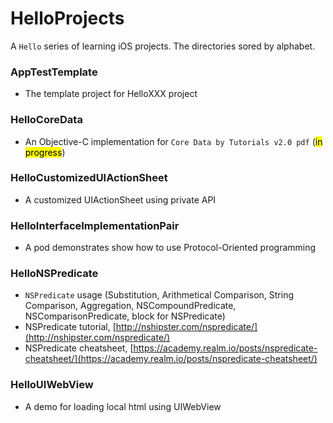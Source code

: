 # HelloProjects
A `Hello` series of learning iOS projects. The directories sored by alphabet.

### AppTestTemplate
* The template project for HelloXXX project

### HelloCoreData
* An Objective-C implementation for `Core Data by Tutorials v2.0 pdf` (<mark>in progress</mark>)

### HelloCustomizedUIActionSheet
* A customized UIActionSheet using private API

### HelloInterfaceImplementationPair
* A pod demonstrates show how to use Protocol-Oriented programming

### HelloNSPredicate
* `NSPredicate` usage (Substitution, Arithmetical Comparison, String Comparison, Aggregation, NSCompoundPredicate, NSComparisonPredicate, block for NSPredicate)
* NSPredicate tutorial, [http://nshipster.com/nspredicate/](http://nshipster.com/nspredicate/)
* NSPredicate cheatsheet, [https://academy.realm.io/posts/nspredicate-cheatsheet/](https://academy.realm.io/posts/nspredicate-cheatsheet/)

### HelloUIWebView
* A demo for loading local html using UIWebView

